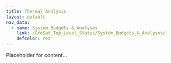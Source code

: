 ```yaml
---
title: Thermal Analysis
layout: default
nav_data:
  - name: System Budgets & Analyses
    link: /OreSat_Top_Level_Status/System_Budgets_&_Analyses/
    defcolor: red
---
```



Placeholder for content...
